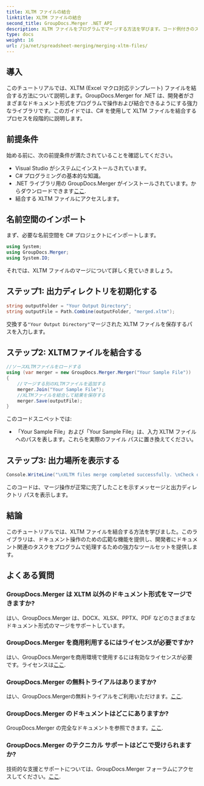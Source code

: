 ```yaml
---
title: XLTM ファイルの結合
linktitle: XLTM ファイルの結合
second_title: GroupDocs.Merger .NET API
description: XLTM ファイルをプログラムでマージする方法を学びます。コード例付きのステップバイステップ ガイド。
type: docs
weight: 16
url: /ja/net/spreadsheet-merging/merging-xltm-files/
---
```

## 導入
このチュートリアルでは、XLTM (Excel マクロ対応テンプレート) ファイルを結合する方法について説明します。GroupDocs.Merger for .NET は、開発者がさまざまなドキュメント形式をプログラムで操作および結合できるようにする強力なライブラリです。このガイドでは、C# を使用して XLTM ファイルを結合するプロセスを段階的に説明します。
## 前提条件
始める前に、次の前提条件が満たされていることを確認してください。
- Visual Studio がシステムにインストールされています。
- C# プログラミングの基本的な知識。
-  .NET ライブラリ用の GroupDocs.Merger がインストールされています。からダウンロードできます[ここ](https://releases.groupdocs.com/merger/net/).
- 結合する XLTM ファイルにアクセスします。

## 名前空間のインポート
まず、必要な名前空間を C# プロジェクトにインポートします。
```csharp
using System; 
using GroupDocs.Merger;
using System.IO;
```

それでは、XLTM ファイルのマージについて詳しく見ていきましょう。
## ステップ1: 出力ディレクトリを初期化する
```csharp
string outputFolder = "Your Output Directory";
string outputFile = Path.Combine(outputFolder, "merged.xltm");
```
交換する`"Your Output Directory"`マージされた XLTM ファイルを保存するパスを入力します。
## ステップ2: XLTMファイルを結合する
```csharp
//ソースXLTMファイルをロードする
using (var merger = new GroupDocs.Merger.Merger("Your Sample File"))
{
    //マージする別のXLTMファイルを追加する
    merger.Join("Your Sample File");
    //XLTMファイルを結合して結果を保存する
    merger.Save(outputFile);
}
```
このコードスニペットでは:
- 「Your Sample File」および「Your Sample File」は、入力 XLTM ファイルへのパスを表します。これらを実際のファイル パスに置き換えてください。
## ステップ3: 出力場所を表示する
```csharp
Console.WriteLine("\nXLTM files merge completed successfully. \nCheck output in {0}", outputFolder);
```
このコードは、マージ操作が正常に完了したことを示すメッセージと出力ディレクトリ パスを表示します。

## 結論
このチュートリアルでは、XLTM ファイルを結合する方法を学びました。このライブラリは、ドキュメント操作のための広範な機能を提供し、開発者にドキュメント関連のタスクをプログラムで処理するための強力なツールセットを提供します。

## よくある質問
### GroupDocs.Merger は XLTM 以外のドキュメント形式をマージできますか?
はい、GroupDocs.Merger は、DOCX、XLSX、PPTX、PDF などのさまざまなドキュメント形式のマージをサポートしています。
### GroupDocs.Merger を商用利用するにはライセンスが必要ですか?
はい、GroupDocs.Mergerを商用環境で使用するには有効なライセンスが必要です。ライセンスは[ここ](https://purchase.groupdocs.com/buy).
### GroupDocs.Merger の無料トライアルはありますか?
はい、GroupDocs.Mergerの無料トライアルをご利用いただけます。[ここ](https://releases.groupdocs.com/).
### GroupDocs.Merger のドキュメントはどこにありますか?
GroupDocs.Merger の完全なドキュメントを参照できます。[ここ](https://reference.groupdocs.com/merger/net/).
### GroupDocs.Merger のテクニカル サポートはどこで受けられますか?
技術的な支援とサポートについては、GroupDocs.Merger フォーラムにアクセスしてください。[ここ](https://forum.groupdocs.com/c/merger/32).